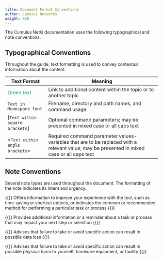```yaml
---
title: Document Format Conventions
author: Cumulus Networks
weight: 920
---
```


The Cumulus NetQ documentation uses the following typographical and note conventions.

## Typographical Conventions

Throughout the guide, text formatting is used to convey contextual information about the content.

| Text Format  | Meaning |
| --------------- | ----------- |
| <span style="color: #00ad69;"> Green text </span> | Link to additional content within the topic or to another topic |
| `Text in Monospace font` |  Filename, directory and path names, and command usage |
| \[`Text within square brackets`\] | Optional command parameters; may be presented in mixed case or all caps text |
| \<`Text within angle brackets`\> | Required command parameter values-variables that are to be replaced with a relevant value; may be presented in mixed case or all caps text |

## Note Conventions

Several note types are used throughout the document. The formatting of the note indicates its intent and
urgency.

{{<notice tip>}}
Offers information to improve your experience with the tool, such as time-saving or shortcut options, or indicates the common or recommended method for performing a particular task or process
{{</notice>}}

{{<notice note>}}
Provides additional information or a reminder about a task or process that may impact your next step or selection
{{</notice>}}

{{<notice info>}}
Advises that failure to take or avoid specific action can result in possible data loss
{{</notice>}}

{{<notice warning>}}
Advises that failure to take or avoid specific action can result in possible physical harm to yourself, hardware equipment, or facility
{{</notice>}}
